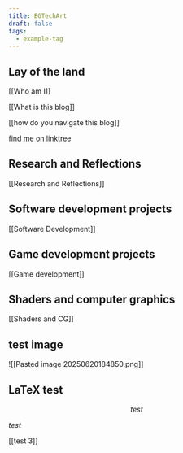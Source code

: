 ```yaml
---
title: EGTechArt
draft: false
tags:
  - example-tag
---
```


## Lay of the land
[[Who am I]]

[[What is this blog]]

[[how do you navigate this blog]]

[find me on linktree](https://linktr.ee/EmanuelGauci)

## Research and Reflections
[[Research and Reflections]]
## Software development projects
[[Software Development]]
## Game development projects
[[Game development]]

## Shaders and computer graphics
[[Shaders and CG]]

## test image
![[Pasted image 20250620184850.png]]

## LaTeX test
$$test$$

$test$

[[test 3]]